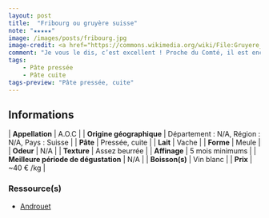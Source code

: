 ```yaml
---
layout: post
title:  "Fribourg ou gruyère suisse"
note: "★★★★★"
image: /images/posts/fribourg.jpg
image-credit: <a href="https://commons.wikimedia.org/wiki/File:Gruyere_alpage_th_wa.jpg">Gruyere alpage</a>, <a href="https://creativecommons.org/licenses/by-sa/4.0">CC BY-SA 4.0</a>, via Wikimedia Commons
comment: "Je vous le dis, c’est excellent ! Proche du Comté, il est encore plus fruité à mon sens et reste plus longtemps en bouche."
tags:
    - Pâte pressée
    - Pâte cuite
tags-preview: "Pâte pressée, cuite"
---
```


## Informations

| **Appellation** | A.O.C |
| **Origine géographique** | Département : N/A, Région : N/A, Pays : Suisse   |
| **Pâte** | Pressée, cuite |
| **Lait** | Vache |
| **Forme** | Meule |
| **Odeur** | N/A |
| **Texture** | Assez beurrée |
| **Affinage** | 5 mois minimums |
| **Meilleure période de dégustation** | N/A |
| **Boisson(s)** | Vin blanc |
| **Prix** | ~40 € /kg |

### Ressource(s)
* [Androuet](http://www.androuet.com/gruyere-suisse-169.html)